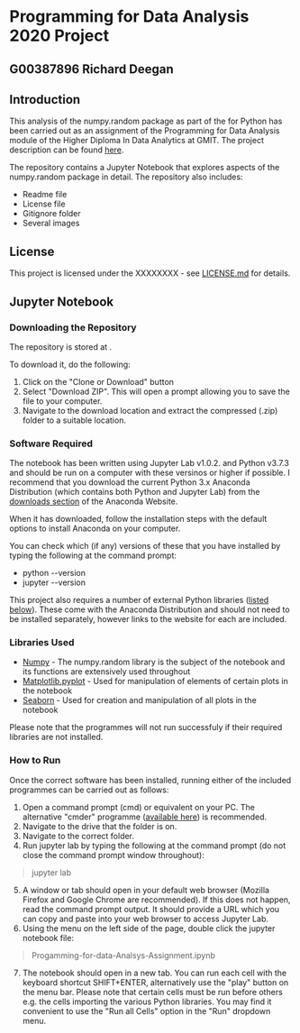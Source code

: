 # Programming for Data Analysis 2020 Project
## G00387896 Richard Deegan

## Introduction

This analysis of the numpy.random package as part of the for Python has been carried out as an assignment of the Programming for Data Analysis module of the Higher Diploma In Data Analytics at GMIT. The project description can be found [here]().

The repository contains a Jupyter Notebook that explores aspects of the numpy.random package in detail. The repository also includes:
* Readme file
* License file
* Gitignore folder
* Several images

## License

This project is licensed under the XXXXXXXX - see [LICENSE.md](LICENSE) for details.

## Jupyter Notebook

### Downloading the Repository

The repository is stored at []().

To download it, do the following:

1. Click on the "Clone or Download" button
2. Select "Download ZIP". This will open a prompt allowing you to save the file to your computer.
3. Navigate to the download location and extract the compressed (.zip) folder to a suitable location.

### Software Required

The notebook has been written using Jupyter Lab v1.0.2. and Python v3.7.3 and should be run on a computer with these versinos or higher if possible. I recommend that you download the current Python 3.x Anaconda Distribution (which contains both Python and Jupyter Lab) from the [downloads section](https://www.anaconda.com/distribution/#download-section) of the Anaconda Website.

When it has downloaded, follow the installation steps with the default options to install Anaconda on your computer.

You can check which (if any) versions of these that you have installed by typing the following at the command prompt:
* python --version
* jupyter --version

This project also requires a number of external Python libraries ([listed below](#Libraries-Used)). These come with the Anaconda Distribution and should not need to be installed separately, however links to the website for each are included.

### Libraries Used

- [Numpy](https://www.numpy.org/) - The numpy.random library is the subject of the notebook and its functions are extensively used throughout
- [Matplotlib.pyplot](https://matplotlib.org/tutorials/introductory/pyplot.html) - Used for manipulation of elements of certain plots in the notebook
- [Seaborn](https://seaborn.pydata.org/) - Used for creation and manipulation of all plots in the notebook

Please note that the programmes will not run successfuly if their required libraries are not installed.

### How to Run

Once the correct software has been installed, running either of the included programmes can be carried out as follows:

1. Open a command prompt (cmd) or equivalent on your PC. The alternative "cmder" programme ([available here](https://cmder.net/)) is recommended.
2. Navigate to the drive that the folder is on.
3. Navigate to the correct folder.
4. Run jupyter lab by typing the following at the command prompt (do not close the command prompt window throughout):
> jupyter lab

5. A window or tab should open in your default web browser (Mozilla Firefox and Google Chrome are recommended). If this does not happen, read the command prompt output. It should provide a URL which you can copy and paste into your web browser to access Jupyter Lab.
6. Using the menu on the left side of the page, double click the jupyter notebook file:
> Progamming-for-data-Analsys-Assignment.ipynb

7. The notebook should open in a new tab. You can run each cell with the keyboard shortcut SHIFT+ENTER, alternatively use the "play" button on the menu bar. Please note that certain cells must be run before others e.g. the cells importing the various Python libraries. You may find it convenient to use the "Run all Cells" option in the "Run" dropdown menu.

